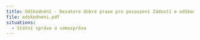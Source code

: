 ```yaml
---
title: Odškodnění - Desatero dobré praxe pro posouzení žádostí o odškodnění
file: odskodneni.pdf
situations:
  - Státní správa a samospráva
---
```

